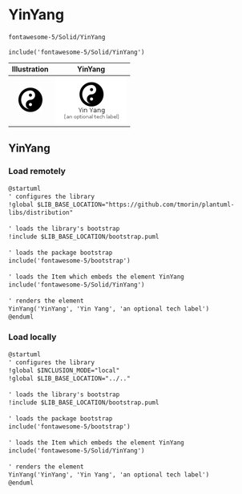 # YinYang


```text
fontawesome-5/Solid/YinYang
```

```text
include('fontawesome-5/Solid/YinYang')
```



| Illustration | YinYang |
| :---: | :---: |
| ![illustration for Illustration](../../fontawesome-5/Solid/YinYang.png) | ![illustration for YinYang](../../fontawesome-5/Solid/YinYang.Local.png) |




## YinYang

### Load remotely
```plantuml
@startuml
' configures the library
!global $LIB_BASE_LOCATION="https://github.com/tmorin/plantuml-libs/distribution"

' loads the library's bootstrap
!include $LIB_BASE_LOCATION/bootstrap.puml

' loads the package bootstrap
include('fontawesome-5/bootstrap')

' loads the Item which embeds the element YinYang
include('fontawesome-5/Solid/YinYang')

' renders the element
YinYang('YinYang', 'Yin Yang', 'an optional tech label')
@enduml
```

### Load locally
```plantuml
@startuml
' configures the library
!global $INCLUSION_MODE="local"
!global $LIB_BASE_LOCATION="../.."

' loads the library's bootstrap
!include $LIB_BASE_LOCATION/bootstrap.puml

' loads the package bootstrap
include('fontawesome-5/bootstrap')

' loads the Item which embeds the element YinYang
include('fontawesome-5/Solid/YinYang')

' renders the element
YinYang('YinYang', 'Yin Yang', 'an optional tech label')
@enduml
```

